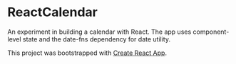 # ReactCalendar

An experiment in building a calendar with React. The app uses component-level state and the date-fns dependency for date utility.

This project was bootstrapped with [Create React App](https://github.com/facebookincubator/create-react-app).
